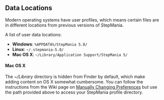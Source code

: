 Data Locations
--------------
Modern operating systems have user profiles, which means certain files are in different locations from previous versions of StepMania.

A list of user data locations:

* **Windows**: `%APPDATA%/StepMania 5.0/`
* **Linux**: `~/.stepmania-5.0/`
* **Mac OS X**: `~/Library/Application Support/StepMania 5/`

#### Mac OS X
The *~/Library* directory is hidden from Finder by default, which make adding content on OS X somewhat cumbersome.  You can follow the instructions from the Wiki page on [Manually Changing Preferences](Manually-Changing-Preferences) but use the path provided above to access your StepMania profile directory.